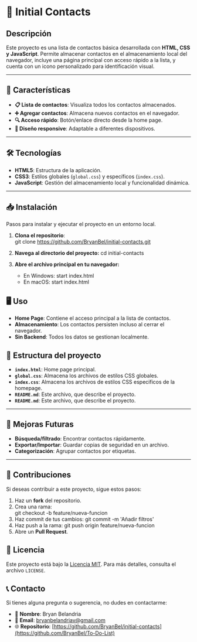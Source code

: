# 📇 Initial Contacts

## Descripción  
Este proyecto es una lista de contactos básica desarrollada con **HTML, CSS y JavaScript**. Permite almacenar contactos en el almacenamiento local del navegador, incluye una página principal con acceso rápido a la lista, y cuenta con un icono personalizado para identificación visual.

---

## 🚀 Características  
- **📋 Lista de contactos**: Visualiza todos los contactos almacenados.  
- **➕ Agregar contactos**: Almacena nuevos contactos en el navegador.  
- **🔍 Acceso rápido**: Botón/enlace directo desde la home page.  
- **🎨 Diseño responsive**: Adaptable a diferentes dispositivos.  

---

## 🛠️ Tecnologías  
- **HTML5**: Estructura de la aplicación.  
- **CSS3**: Estilos globales (`global.css`) y específicos (`index.css`).  
- **JavaScript**: Gestión del almacenamiento local y funcionalidad dinámica.  

---

## 📥 Instalación  

Pasos para instalar y ejecutar el proyecto en un entorno local.

1. **Clona el repositorio**:  
   git clone https://github.com/BryanBel/initial-contacts.git

2. **Navega al directorio del proyecto:**
   cd initial-contacts

3. **Abre el archivo principal en tu navegador:**
   - En Windows: start index.html
   - En macOS: start index.html
   
## 🖥️ Uso  
- **Home Page**: Contiene el acceso principal a la lista de contactos.  
- **Almacenamiento**: Los contactos persisten incluso al cerrar el navegador.  
- **Sin Backend**: Todos los datos se gestionan localmente.  

## 📂 Estructura del proyecto
- **`index.html`**: Home page principal.
- **`global.css`**: Almacena los archivos de estilos CSS globales.
- **`index.css`**: Almacena los archivos de estilos CSS especificos de la homepage.
- **`README.md`**: Este archivo, que describe el proyecto.
- **`README.md`**: Este archivo, que describe el proyecto.


---

## 🔮 Mejoras Futuras   
- **Búsqueda/filtrado**: Encontrar contactos rápidamente.  
- **Exportar/Importar**: Guardar copias de seguridad en un archivo.  
- **Categorización**: Agrupar contactos por etiquetas.

---

## 🤝 Contribuciones
Si deseas contribuir a este proyecto, sigue estos pasos:

1. Haz un **fork** del repositorio.  
2. Crea una rama:  
   git checkout -b feature/nueva-funcion
3. Haz commit de tus cambios: 
   git commit -m 'Añadir filtros'
4. Haz push a la rama: 
   git push origin feature/nueva-funcion
5. Abre un **Pull Request**.

## 📜 Licencia
Este proyecto está bajo la [Licencia MIT](https://github.com/BryanBel/To-Do-List/blob/main/LICENSE). Para más detalles, consulta el archivo `LICENSE`.

## 📞 Contacto
Si tienes alguna pregunta o sugerencia, no dudes en contactarme:  

- 👤 **Nombre**: Bryan Belandria  
- 📧 **Email**: [bryanbelandriav@gmail.com](mailto:bryanbelandriav@gmail.com)  
- 🌐 **Repositorio**: [https://github.com/BryanBel/initial-contacts](https://github.com/BryanBel/To-Do-List)